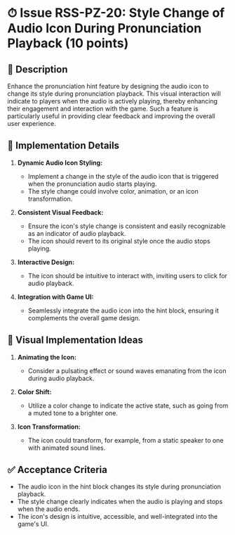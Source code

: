 # ⏱ Issue RSS-PZ-20: Style Change of Audio Icon During Pronunciation Playback (10 points)

## 📝 Description

Enhance the pronunciation hint feature by designing the audio icon to change its style during pronunciation playback. This visual interaction will indicate to players when the audio is actively playing, thereby enhancing their engagement and interaction with the game. Such a feature is particularly useful in providing clear feedback and improving the overall user experience.

## 🔨 Implementation Details

1. **Dynamic Audio Icon Styling:**

   - Implement a change in the style of the audio icon that is triggered when the pronunciation audio starts playing.
   - The style change could involve color, animation, or an icon transformation.

2. **Consistent Visual Feedback:**

   - Ensure the icon's style change is consistent and easily recognizable as an indicator of audio playback.
   - The icon should revert to its original style once the audio stops playing.

3. **Interactive Design:**

   - The icon should be intuitive to interact with, inviting users to click for audio playback.

4. **Integration with Game UI:**
   - Seamlessly integrate the audio icon into the hint block, ensuring it complements the overall game design.

## 🎨 Visual Implementation Ideas

1. **Animating the Icon:**

   - Consider a pulsating effect or sound waves emanating from the icon during audio playback.

2. **Color Shift:**

   - Utilize a color change to indicate the active state, such as going from a muted tone to a brighter one.

3. **Icon Transformation:**
   - The icon could transform, for example, from a static speaker to one with animated sound lines.

## ✅ Acceptance Criteria

- The audio icon in the hint block changes its style during pronunciation playback.
- The style change clearly indicates when the audio is playing and stops when the audio ends.
- The icon's design is intuitive, accessible, and well-integrated into the game's UI.
